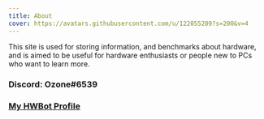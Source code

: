 ```yaml
---
title: About
cover: https://avatars.githubusercontent.com/u/122055209?s=200&v=4
---
```


This site is used for storing information, and benchmarks about hardware, and is aimed to be useful for hardware enthusiasts or people new to PCs who want to learn more.

### Discord: Ozone#6539
### [My HWBot Profile](https://hwbot.org/user/ozone_3950/)
